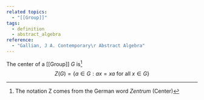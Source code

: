 ```yaml
---
related topics:
  - "[[Group]]"
tags:
  - definition
  - abstract_algebra
reference:
  - "Gallian, J A. Contemporary\r Abstract Algebra"
---
```

The center of a [[Group]] $G$ is[^1]$$Z(G) = \{a\in G: ax=xa \text{ for all }x\in G \}$$
[^1]: The notation Z comes from the German word _Zentrum_ (Center)